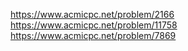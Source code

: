 https://www.acmicpc.net/problem/2166
https://www.acmicpc.net/problem/11758
https://www.acmicpc.net/problem/7869
